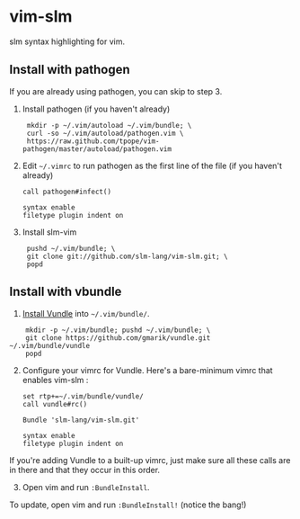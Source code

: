 vim-slm
===

slm syntax highlighting for vim.

Install with pathogen
---------------------

If you are already using pathogen, you can skip to step 3.

1. Install pathogen (if you haven't already)

        mkdir -p ~/.vim/autoload ~/.vim/bundle; \
        curl -so ~/.vim/autoload/pathogen.vim \
        https://raw.github.com/tpope/vim-pathogen/master/autoload/pathogen.vim

2. Edit `~/.vimrc` to run pathogen as the first line of the file (if you haven't already)

    ```vim
    call pathogen#infect()

    syntax enable
    filetype plugin indent on
    ```

3. Install slm-vim

        pushd ~/.vim/bundle; \
        git clone git://github.com/slm-lang/vim-slm.git; \
        popd


Install with vbundle
--------------------

1. [Install Vundle] into `~/.vim/bundle/`.

[Install Vundle]: https://github.com/gmarik/vundle#quick-start

        mkdir -p ~/.vim/bundle; pushd ~/.vim/bundle; \
        git clone https://github.com/gmarik/vundle.git ~/.vim/bundle/vundle
        popd

2. Configure your vimrc for Vundle. Here's a bare-minimum vimrc that enables vim-slm :


    ```vim
    set rtp+=~/.vim/bundle/vundle/
    call vundle#rc()

    Bundle 'slm-lang/vim-slm.git'

    syntax enable
    filetype plugin indent on
    ```

If you're adding Vundle to a built-up vimrc, just make sure all these calls
   are in there and that they occur in this order.

3. Open vim and run `:BundleInstall`.

To update, open vim and run `:BundleInstall!` (notice the bang!)
